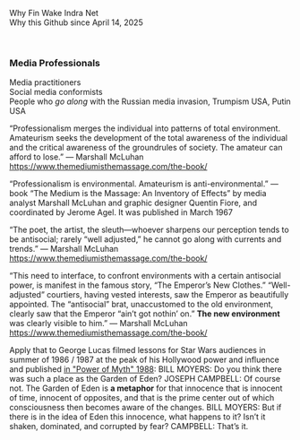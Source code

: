 Why Fin Wake Indra Net    
Why this Github since April 14, 2025   

&nbsp;

### Media Professionals

Media practitioners    
Social media conformists    
People who *go along* with the Russian media invasion, Trumpism USA, Putin USA

“Professionalism merges the individual into patterns of total environment. Amateurism seeks the development of the total awareness of the individual and the critical awareness of the groundrules of society. The amateur can afford to lose.”
— Marshall McLuhan https://www.themediumisthemassage.com/the-book/

“Professionalism is environmental. Amateurism is anti-environmental.”
— book “The Medium is the Massage: An Inventory of Effects” by media analyst Marshall McLuhan and graphic designer Quentin Fiore, and coordinated by Jerome Agel. It was published in March 1967

“The poet, the artist, the sleuth—whoever sharpens our perception tends to be antisocial; rarely “well adjusted,” he cannot go along with currents and trends.”
— Marshall McLuhan https://www.themediumisthemassage.com/the-book/

“This need to interface, to confront environments with a certain antisocial power, is manifest in the famous story, “The Emperor’s New Clothes.” “Well-adjusted” courtiers, having vested interests, saw the Emperor as beautifully appointed. The “antisocial” brat, unaccustomed to the old environment, clearly saw that the Emperor “ain’t got nothin’ on.” **The new environment** was clearly visible to him.”
— Marshall McLuhan https://www.themediumisthemassage.com/the-book/

Apply that to George Lucas filmed lessons for Star Wars audiences in summer of 1986 / 1987 at the peak of his Hollywood power and influence and published [in "Power of Myth" 1988](https://billmoyers.com/series/joseph-campbell-and-the-power-of-myth-1988/): BILL MOYERS: Do you think there was such a place as the Garden of Eden?
JOSEPH CAMPBELL: Of course not. The Garden of Eden is **a metaphor** for that innocence that is innocent of time, innocent of opposites, and that is the prime center out of which consciousness then becomes aware of the changes. BILL MOYERS: But if there is in the idea of Eden this innocence, what happens to it? Isn’t it shaken, dominated, and corrupted by fear? CAMPBELL: That’s it.
